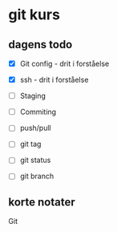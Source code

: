 # git kurs
## dagens todo

* [x] Git config - drit i forståelse
* [x] ssh - drit i forståelse

* [ ] Staging
* [ ] Commiting
* [ ] push/pull
* [ ] git tag
* [ ] git status
* [ ] git branch

## korte notater
Git 